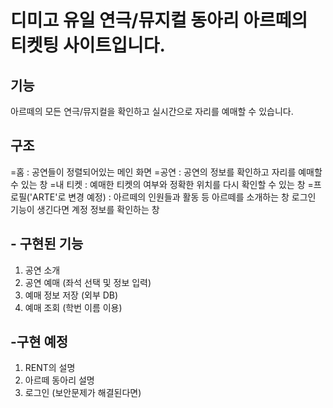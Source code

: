# 디미고 유일 연극/뮤지컬 동아리 아르떼의 티켓팅 사이트입니다.

## 기능
아르떼의 모든 연극/뮤지컬을 확인하고 실시간으로 자리를 예매할 수 있습니다.

## 구조
=홈 : 공연들이 정렬되어있는 메인 화면
=공연 : 공연의 정보를 확인하고 자리를 예매할 수 있는 창
=내 티켓 : 예매한 티켓의 여부와 정확한 위치를 다시 확인할 수 있는 창
=프로필('ARTE'로 변경 예정) : 아르떼의 인원들과 활동 등 아르떼를 소개하는 창
                              로그인 기능이 생긴다면 계정 정보를 확인하는 창
                              
## - 구현된 기능
1. 공연 소개
2. 공연 예매 (좌석 선택 및 정보 입력)
3. 예매 정보 저장 (외부 DB)
4. 예매 조회 (학번 이름 이용)

## -구현 예정
1. RENT의 설명
2. 아르떼 동아리 설명
3. 로그인 (보안문제가 해결된다면)
